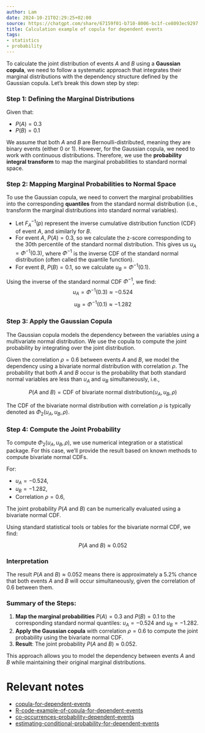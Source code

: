 ```yaml
---
author: Lam
date: 2024-10-21T02:29:25+02:00
source: https://chatgpt.com/share/67159f01-b710-8006-bc1f-ce8093ec9297
title: Calculation example of copula for dependent events
tags:
- statistics
- probability
---
```


To calculate the joint distribution of events $A$ and $B$ using a **Gaussian copula**, we need to follow a systematic approach that integrates their marginal distributions with the dependency structure defined by the Gaussian copula. Let’s break this down step by step:

### Step 1: Defining the Marginal Distributions

Given that:
- $P(A) = 0.3$ 
- $P(B) = 0.1$

We assume that both $A$ and $B$ are Bernoulli-distributed, meaning they are binary events (either 0 or 1). However, for the Gaussian copula, we need to work with continuous distributions. Therefore, we use the **probability integral transform** to map the marginal probabilities to standard normal space.

### Step 2: Mapping Marginal Probabilities to Normal Space

To use the Gaussian copula, we need to convert the marginal probabilities into the corresponding **quantiles** from the standard normal distribution (i.e., transform the marginal distributions into standard normal variables).

- Let $F_A^{-1}(p)$ represent the inverse cumulative distribution function (CDF) of event $A$, and similarly for $B$.
- For event $A$, $P(A) = 0.3$, so we calculate the z-score corresponding to the 30th percentile of the standard normal distribution. This gives us $u_A = \Phi^{-1}(0.3)$, where $\Phi^{-1}$ is the inverse CDF of the standard normal distribution (often called the quantile function).
- For event $B$, $P(B) = 0.1$, so we calculate $u_B = \Phi^{-1}(0.1)$.

Using the inverse of the standard normal CDF $\Phi^{-1}$, we find:
$$
u_A = \Phi^{-1}(0.3) \approx -0.524
$$
$$
u_B = \Phi^{-1}(0.1) \approx -1.282
$$

### Step 3: Apply the Gaussian Copula

The Gaussian copula models the dependency between the variables using a multivariate normal distribution. We use the copula to compute the joint probability by integrating over the joint distribution.

Given the correlation $\rho = 0.6$ between events $A$ and $B$, we model the dependency using a bivariate normal distribution with correlation $\rho$. The probability that both $A$ and $B$ occur is the probability that both standard normal variables are less than $u_A$ and $u_B$ simultaneously, i.e.,

$$
P(A \text{ and } B) = \text{CDF of bivariate normal distribution}(u_A, u_B, \rho)
$$

The CDF of the bivariate normal distribution with correlation $\rho$ is typically denoted as $\Phi_2(u_A, u_B, \rho)$.

### Step 4: Compute the Joint Probability

To compute $\Phi_2(u_A, u_B, \rho)$, we use numerical integration or a statistical package. For this case, we’ll provide the result based on known methods to compute bivariate normal CDFs.

For:
- $u_A = -0.524$,
- $u_B = -1.282$,
- Correlation $\rho = 0.6$,

The joint probability $P(A \text{ and } B)$ can be numerically evaluated using a bivariate normal CDF.

Using standard statistical tools or tables for the bivariate normal CDF, we find:

$$
P(A \text{ and } B) \approx 0.052
$$

### Interpretation

The result $P(A \text{ and } B) \approx 0.052$ means there is approximately a 5.2% chance that both events $A$ and $B$ will occur simultaneously, given the correlation of 0.6 between them.

### Summary of the Steps:

1. **Map the marginal probabilities** $P(A) = 0.3$ and $P(B) = 0.1$ to the corresponding standard normal quantiles: $u_A = -0.524$ and $u_B = -1.282$.
2. **Apply the Gaussian copula** with correlation $\rho = 0.6$ to compute the joint probability using the bivariate normal CDF.
3. **Result**: The joint probability $P(A \text{ and } B) \approx 0.052$.

This approach allows you to model the dependency between events $A$ and $B$ while maintaining their original marginal distributions.

# Relevant notes

- [copula-for-dependent-events](Resources/copula-for-dependent-events.md)
- [R-code-example-of-copula-for-dependent-events](Resources/R-code-example-of-copula-for-dependent-events.md)
- [co-occurrences-probability-dependent-events](Resources/co-occurrences-probability-dependent-events.md)
- [estimating-conditional-probability-for-dependent-events](Resources/estimating-conditional-probability-for-dependent-events.md)
